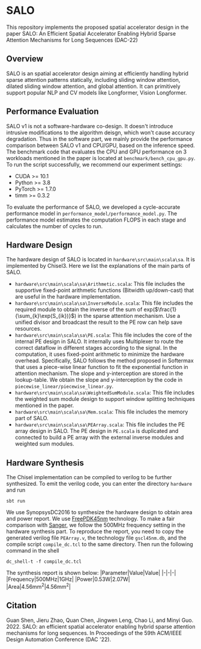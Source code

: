 # SALO
This repository implements the proposed spatial accelerator design in the paper SALO: An Efficient Spatial Accelerator Enabling Hybrid Sparse Attention Mechanisms for Long Sequences (DAC-22)

## Overview
SALO is an spatial accelerator design aiming at efficiently handling hybrid sparse attention patterns statically, including sliding window attention, dilated sliding window attention, and global attention. It can primitively support popular NLP and CV models like Longformer, Vision Longformer.

## Performance Evaluation
SALO v1 is not a software-hardware co-design. It doesn't introduce intrusive modifications to the algorithm deisgn, which won't cause accuracy degradation. Thus in the software part, we mainly provide the performance comparison between SALO v1 and CPU/GPU, based on the inference speed. The benchmark code that evaluates the CPU and GPU performance on 3 workloads mentioned in the paper is located at `benchmark/bench_cpu_gpu.py`. To run the script successfully, we recommend our experiment settings:
+ CUDA >= 10.1
+ Python >= 3.8
+ PyTorch >= 1.7.0
+ timm >= 0.3.2

To evaluate the performance of SALO, we developed a cycle-accurate performance model in `performance_model/performance_model.py`. The performance model estimates the computation FLOPS in each stage and calculates the number of cycles to run.

## Hardware Design
The hardware design of SALO is located in `hardware\src\main\scala\sa`. It is implemented by Chisel3. Here we list the explanations of the main parts of SALO.

+ `hardware\src\main\scala\sa\Arithmetic.scala`: This file includes the supportive fixed-point arithmetic functions (Bitwidth up/down-cast) that are useful in the hardware implementation.
+ `hardware\src\main\scala\sa\InverseModule.scala`: This file includes the required module to obtain the inverse of the sum of exp($\frac{1}{\sum_{k}\exp(S_{ik})}$) in the sparse attention mechanism. Use a unified divisor and broadcast the result to the PE row can help save resources.
+ `hardware\src\main\scala\sa\PE.scala`: This file includes the core of the internal PE design in SALO. It internally uses Multiplexer to route the correct dataflow in different stages according to the signal. In the computation, it uses fixed-point arithmetic to minimize the hardware overhead. Specifically, SALO follows the method proposed in Softermax that uses a piece-wise linear function to fit the exponential function in attention mechanism. The slope and y-interception are stored in the lookup-table. We obtain the slope and y-interception by the code in `piecewise_linear/piecewise_linear.py`.
+ `hardware\src\main\scala\sa\WeightedSumModule.scala`: This file includes the weighted sum module design to support window splitting techniques mentioned in the paper.
+ `hardware\src\main\scala\sa\Mem.scala`: This file includes the memory part of SALO.
+ `hardware\src\main\scala\sa\PEArray.scala`: This file includes the PE array design in SALO. The PE design in `PE.scala` is duplicated and connected to build a PE array with the external inverse modules and weighted sum modules. 

## Hardware Synthesis
The Chisel implementation can be compiled to verilog to be further synthesized. To emit the verilog code, you can enter the directory `hardware` and run
```shell
sbt run
```
We use SynopsysDC2016 to synthesize the hardware design to obtain area and power report. We use [FreePDK45nm](https://vlsiarch.ecen.okstate.edu/flows/FreePDK_SRC/osu_freepdk_1.0/lib/files/) technology. To make a fair comparison with [Sanger](https://dl.acm.org/doi/abs/10.1145/3466752.3480125), we follow the 500MHz frequency setting in the hardware synthesis part. To reproduce the report, you need to copy the generated verilog file `PEArray.v`, the technology file `gscl45nm.db`, and the compile script `compile_dc.tcl` to the same directory. Then run the following command in the shell
```shell 
dc_shell-t -f compile_dc.tcl
```
The synthesis report is shown below:
|Parameter|Value|Value|
|-|-|-|
|Frequency|500MHz|1GHz|
|Power|0.53W|2.07W|
|Area|4.56$\mathrm{mm}^2$|4.56$\mathrm{mm}^2$|

## Citation
Guan Shen, Jieru Zhao, Quan Chen, Jingwen Leng, Chao Li, and Minyi Guo. 2022. SALO: an efficient spatial accelerator enabling hybrid sparse attention mechanisms for long sequences. In Proceedings of the 59th ACM/IEEE Design Automation Conference (DAC '22).
